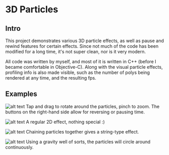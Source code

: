 3D Particles
================

Intro
-----
This project demonstrates various 3D particle effects, as well as pause and rewind features for certain effects. 
Since not much of the code has been modified for a long time, it's not super clean, nor is it very modern. 

All code was written by myself, and most of it is written in C++ (before I became comfortable in Objective-C). Along with the visual particle effects, profiling info is also made visible, such as the number of polys being rendered at any time, and the resulting fps.




Examples
--------
![alt text](https://raw2.github.com/jcgsxr/particles/master/screenshots/screen1.png "3D particle explosion effect")
Tap and drag to rotate around the particles, pinch to zoom. The buttons on the right-hand side allow for reversing or pausing time.

![alt text](https://raw2.github.com/jcgsxr/particles/master/screenshots/screen2.png "2D fire effect")
A regular 2D effect, nothing special :)

![alt text](https://raw2.github.com/jcgsxr/particles/master/screenshots/screen3.png "3D string effect")
Chaining particles together gives a string-type effect.

![alt text](https://raw2.github.com/jcgsxr/particles/master/screenshots/screen4.png "3D orbiting effect")
Using a gravity well of sorts, the particles will circle around continuously.